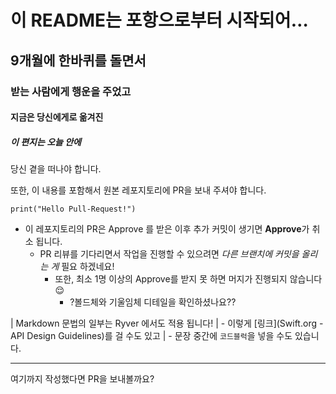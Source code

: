 # 이 README는 포항으로부터 시작되어…

## 9개월에 한바퀴를 돌면서

### 받는 사람에게 행운을 주었고

#### 지금은 당신에게로 옮겨진

##### 이 편지는 오늘 안에

당신 곁을 떠나야 합니다.

또한, 이 내용를 포함해서 원본 레포지토리에 PR을 보내 주셔야 합니다.

```
print("Hello Pull-Request!")
```

- 이 레포지토리의 PR은 Approve 를 받은 이후 추가 커밋이 생기면 **Approve**가 취소 됩니다.
  - PR 리뷰를 기다리면서 작업을 진행할 수 있으려면 _다른 브랜치에 커밋을 올리는 게_ 필요 하겠네요!
    - 또한, 최소 1명 이상의 Approve를 받지 못 하면 머지가 진행되지 않습니다😌
      - ?볼드체와 기울임체 디테일을 확인하셨나요??


| Markdown 문법의 일부는 Ryver 에서도 적용 됩니다!
| - 이렇게 [링크](Swift.org - API Design Guidelines)를 걸 수도 있고
|   - 문장 중간에 `코드블럭`을 넣을 수도 있습니다.

----------
여기까지 작성했다면 PR을 보내볼까요?
